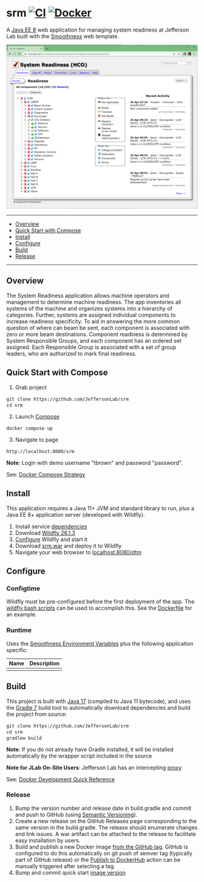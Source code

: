 # srm [![CI](https://github.com/JeffersonLab/srm/actions/workflows/ci.yml/badge.svg)](https://github.com/JeffersonLab/srm/actions/workflows/ci.yml) [![Docker](https://img.shields.io/docker/v/jeffersonlab/srm?sort=semver&label=DockerHub)](https://hub.docker.com/r/jeffersonlab/srm)
A [Java EE 8](https://en.wikipedia.org/wiki/Jakarta_EE) web application for managing system readiness at Jefferson Lab built with the [Smoothness](https://github.com/JeffersonLab/smoothness) web template.

![Screenshot](https://github.com/JeffersonLab/srm/raw/main/Screenshot.png?raw=true "Screenshot")

---
- [Overview](https://github.com/JeffersonLab/srm#overview)
- [Quick Start with Compose](https://github.com/JeffersonLab/srm#quick-start-with-compose)
- [Install](https://github.com/JeffersonLab/srm#install)
- [Configure](https://github.com/JeffersonLab/srm#configure)
- [Build](https://github.com/JeffersonLab/srm#build)
- [Release](https://github.com/JeffersonLab/srm#release)
---

## Overview
The System Readiness application allows machine operators and management to determine machine readiness.  The app inventories all systems of the machine and organizes systems into a hierarchy of categories.  Further, systems are assigned individual components to increase readiness specificity.  To aid in answering the more common question of where can beam be sent, each component is associated with zero or more beam destinations.  Component readiness is determined by System Responsible Groups, and each component has an ordered set assigned.   Each Responsible Group is associated with a set of group leaders, who are authorized to mark final readiness.

## Quick Start with Compose
1. Grab project
```
git clone https://github.com/JeffersonLab/srm
cd srm
```
2. Launch [Compose](https://github.com/docker/compose)
```
docker compose up
```
3. Navigate to page
```
http://localhost:8080/srm
```

**Note**: Login with demo username "tbrown" and password "password".

See: [Docker Compose Strategy](https://gist.github.com/slominskir/a7da801e8259f5974c978f9c3091d52c)

## Install
This application requires a Java 11+ JVM and standard library to run, plus a Java EE 8+ application server (developed with Wildfly).


1. Install service [dependencies](https://github.com/JeffersonLab/srm/blob/main/deps.yml)
2. Download [Wildfly 26.1.3](https://www.wildfly.org/downloads/)
3. [Configure](https://github.com/JeffersonLab/srm#configure) Wildfly and start it
4. Download [srm.war](https://github.com/JeffersonLab/srm/releases) and deploy it to Wildfly
5. Navigate your web browser to [localhost:8080/dtm](http://localhost:8080/srm)

## Configure

### Configtime
Wildfly must be pre-configured before the first deployment of the app. The [wildfly bash scripts](https://github.com/JeffersonLab/wildfly#configure) can be used to accomplish this. See the [Dockerfile](https://github.com/JeffersonLab/srm/blob/main/Dockerfile) for an example.

### Runtime
Uses the [Smoothness Environment Variables](https://github.com/JeffersonLab/smoothness#environment-variables) plus the following application specific:

| Name | Description |
|------|-------------|
|      |             |

## Build
This project is built with [Java 17](https://adoptium.net/) (compiled to Java 11 bytecode), and uses the [Gradle 7](https://gradle.org/) build tool to automatically download dependencies and build the project from source:

```
git clone https://github.com/JeffersonLab/srm
cd srm
gradlew build
```
**Note**: If you do not already have Gradle installed, it will be installed automatically by the wrapper script included in the source

**Note for JLab On-Site Users**: Jefferson Lab has an intercepting [proxy](https://gist.github.com/slominskir/92c25a033db93a90184a5994e71d0b78)

See: [Docker Development Quick Reference](https://gist.github.com/slominskir/a7da801e8259f5974c978f9c3091d52c#development-quick-reference)

### Release
1. Bump the version number and release date in build.gradle and commit and push to GitHub (using [Semantic Versioning](https://semver.org/)).
2. Create a new release on the GitHub Releases page corresponding to the same version in the build.gradle. The release should enumerate changes and link issues. A war artifact can be attached to the release to facilitate easy installation by users.
3. Build and publish a new Docker image [from the GitHub tag](https://gist.github.com/slominskir/a7da801e8259f5974c978f9c3091d52c#8-build-an-image-based-of-github-tag). GitHub is configured to do this automatically on git push of semver tag (typically part of GitHub release) or the [Publish to DockerHub](https://github.com/JeffersonLab/srm/actions/workflows/docker-publish.yml) action can be manually triggered after selecting a tag.
4. Bump and commit quick start [image version](https://github.com/JeffersonLab/srm/blob/main/docker-compose.override.yml)
